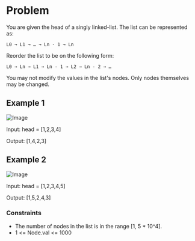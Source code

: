 # Problem

You are given the head of a singly linked-list. The list can be represented as:

    L0 → L1 → … → Ln - 1 → Ln

Reorder the list to be on the following form:

    L0 → Ln → L1 → Ln - 1 → L2 → Ln - 2 → …

You may not modify the values in the list's nodes. Only nodes themselves may be changed. 

## Example 1

![Image](https://assets.leetcode.com/uploads/2021/03/04/reorder1linked-list.jpg)

Input: head = [1,2,3,4]

Output: [1,4,2,3]

## Example 2

![Image](https://assets.leetcode.com/uploads/2021/03/09/reorder2-linked-list.jpg)

Input: head = [1,2,3,4,5]

Output: [1,5,2,4,3]
 
### Constraints

- The number of nodes in the list is in the range [1, 5 * 10^4].
- 1 <= Node.val <= 1000
